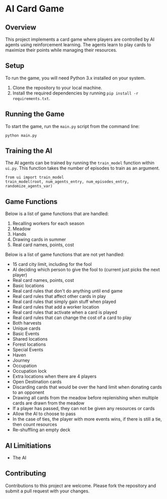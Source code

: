 AI Card Game
============

Overview
--------
This project implements a card game where players are controlled by AI agents using reinforcement learning. The agents learn to play cards to maximize their points while managing their resources.

Setup
-----
To run the game, you will need Python 3.x installed on your system.

1. Clone the repository to your local machine.
2. Install the required dependencies by running `pip install -r requirements.txt`.

Running the Game
----------------
To start the game, run the `main.py` script from the command line:

```
python main.py
```

Training the AI
---------------
The AI agents can be trained by running the `train_model` function within `ui.py`. This function takes the number of episodes to train as an argument.

```
from ui import train_model
train_model(root, num_agents_entry, num_episodes_entry, randomize_agents_var)
```

Game Functions
---------------
Below is a list of game functions that are handled:

1. Recalling workers for each season
2. Meadow
3. Hands
4. Drawing cards in summer
5. Real card names, points, cost

Below is a list of game functions that are not yet handled:

- 15 card city limit, including for the fool
- AI deciding which person to give the fool to (current just picks the next player)
- Real card names, points, cost
- Basic locations
- Real card rules that don't do anything until end game
- Real card rules that affect other cards in play
- Real card rules that simply gain stuff when played
- Real card rules that add a worker location
- Real card rules that activate when a card is played
- Real card rules that can change the cost of a card to play
- Both harvests
- Unique cards
- Basic Events
- Shared locations
- Forest locations
- Special Events
- Haven
- Journey
- Occupation
- Occupation lock
- Extra locations when there are 4 players
- Open Destination cards
- Discarding cards that would be over the hand limit when donating cards to an opponent
- Drawing all cards from the meadow before replenishing when multiple cards are drawn from the meadow
- If a player has passed, they can not be given any resources or cards
- Allow the AI to choose to pass
- In the case of ties, the player with more events wins, if there is still a tie, then count resources
- Re-shuffling an empty deck

AI Limitiations
---------------
- The AI 

Contributing
------------
Contributions to this project are welcome. Please fork the repository and submit a pull request with your changes.
